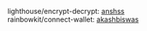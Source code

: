 lighthouse/encrypt-decrypt: [anshss](https://github.com/anshss)</br>
rainbowkit/connect-wallet: [akashbiswas](https://github.com/akashbiswas0) </br>
